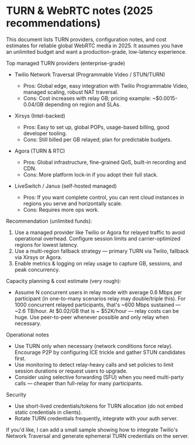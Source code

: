 # TURN & WebRTC notes (2025 recommendations)

This document lists TURN providers, configuration notes, and cost estimates for reliable global WebRTC media in 2025. It assumes you have an unlimited budget and want a production-grade, low-latency experience.

Top managed TURN providers (enterprise-grade)

- Twilio Network Traversal (Programmable Video / STUN/TURN)
  - Pros: Global edge, easy integration with Twilio Programmable Video, managed scaling, robust NAT traversal.
  - Cons: Cost increases with relay GB; pricing example: ~$0.0015-0.04/GB depending on region and SLAs.

- Xirsys (Intel-backed)
  - Pros: Easy to set up, global POPs, usage-based billing, good developer tooling.
  - Cons: Still billed per GB relayed; plan for predictable budgets.

- Agora (TURN & RTC)
  - Pros: Global infrastructure, fine-grained QoS, built-in recording and CDN.
  - Cons: More platform lock-in if you adopt their full stack.

- LiveSwitch / Janus (self-hosted managed)
  - Pros: If you want complete control, you can rent cloud instances in regions you serve and horizontally scale.
  - Cons: Requires more ops work.

Recommendation (unlimited funds):

1. Use a managed provider like Twilio or Agora for relayed traffic to avoid operational overhead. Configure session limits and carrier-optimized regions for lowest latency.
2. Use a multi-region fallback strategy — primary TURN via Twilio, fallback via Xirsys or Agora.
3. Enable metrics & logging on relay usage to capture GB, sessions, and peak concurrency.

Capacity planning & cost estimate (very rough):

- Assume N concurrent users in relay mode with average 0.6 Mbps per participant (in one-to-many scenarios relay may double/triple this). For 1000 concurrent relayed participants, that's ~600 Mbps sustained — ~2.6 TB/hour. At $0.02/GB that is ~ $52K/hour — relay costs can be huge. Use peer-to-peer whenever possible and only relay when necessary.

Operational notes

- Use TURN only when necessary (network conditions force relay). Encourage P2P by configuring ICE trickle and gather STUN candidates first.
- Use monitoring to detect relay-heavy calls and set policies to limit session durations or request users to upgrade.
- Consider using selective forwarding (SFU) when you need multi-party calls — cheaper than full-relay for many participants.

Security

- Use short-lived credentials/tokens for TURN allocation (do not embed static credentials in clients).
- Rotate TURN credentials frequently, integrate with your auth server.

If you'd like, I can add a small sample showing how to integrate Twilio's Network Traversal and generate ephemeral TURN credentials on the server.
